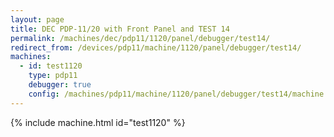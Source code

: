 ```yaml
---
layout: page
title: DEC PDP-11/20 with Front Panel and TEST 14
permalink: /machines/dec/pdp11/1120/panel/debugger/test14/
redirect_from: /devices/pdp11/machine/1120/panel/debugger/test14/
machines:
  - id: test1120
    type: pdp11
    debugger: true
    config: /machines/pdp11/machine/1120/panel/debugger/test14/machine.xml
---
```


{% include machine.html id="test1120" %}
